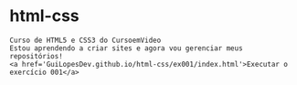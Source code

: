 # html-css
    Curso de HTML5 e CSS3 do CursoemVideo
    Estou aprendendo a criar sites e agora vou gerenciar meus repositórios!
    <a href='GuiLopesDev.github.io/html-css/ex001/index.html'>Executar o exercício 001</a>
